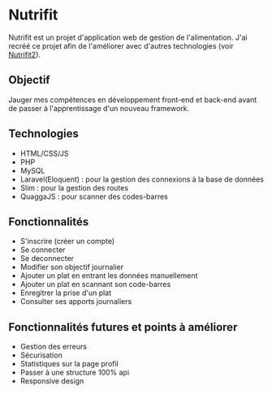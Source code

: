 # Nutrifit

Nutrifit est un projet d'application web de gestion de l'alimentation. J'ai recréé ce projet afin de l'améliorer avec d'autres technologies (voir [Nutrifit2](https://github.com/TheoFaedo/Nutrifit2)).

## Objectif

Jauger mes compétences en développement front-end et back-end avant de passer à l'apprentissage d'un nouveau framework.

## Technologies

- HTML/CSS/JS
- PHP
- MySQL
- Laravel(Eloquent) : pour la gestion des connexions à la base de données
- Slim : pour la gestion des routes
- QuaggaJS : pour scanner des codes-barres

## Fonctionnalités

- S'inscrire (créer un compte)
- Se connecter
- Se deconnecter
- Modifier son objectif journalier
- Ajouter un plat en entrant les données manuellement
- Ajouter un plat en scannant son code-barres
- Enregitrer la prise d'un plat
- Consulter ses apports journaliers

## Fonctionnalités futures et points à améliorer

- Gestion des erreurs
- Sécurisation
- Statistiques sur la page profil
- Passer à une structure 100% api
- Responsive design

